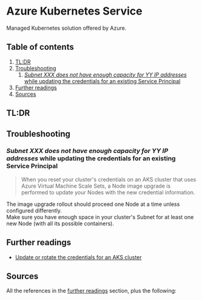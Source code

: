 # Azure Kubernetes Service

Managed Kubernetes solution offered by Azure.

## Table of contents <!-- omit in toc -->

1. [TL:DR](#tldr)
1. [Troubleshooting](#troubleshooting)
   1. [_Subnet XXX does not have enough capacity for YY IP addresses_ while updating the credentials for an existing Service Principal](#subnet-xxx-does-not-have-enough-capacity-for-yy-ip-addresses-while-updating-the-credentials-for-an-existing-service-principal)
1. [Further readings](#further-readings)
1. [Sources](#sources)

## TL:DR

## Troubleshooting

### _Subnet XXX does not have enough capacity for YY IP addresses_ while updating the credentials for an existing Service Principal

> When you reset your cluster's credentials on an AKS cluster that uses Azure Virtual Machine Scale Sets, a Node image upgrade is performed to update your Nodes with the new credential information.

The image upgrade rollout should proceed one Node at a time unless configured differently.<br/>
Make sure you have enough space in your cluster's Subnet for at least one new Node (with all its possible containers).

## Further readings

- [Update or rotate the credentials for an AKS cluster]

## Sources

All the references in the [further readings] section, plus the following:

<!-- project's references -->
[Update or rotate the credentials for an AKS cluster]: https://learn.microsoft.com/en-us/azure/aks/update-credentials

<!-- internal references -->
[further readings]: #further-readings

<!-- external references -->
